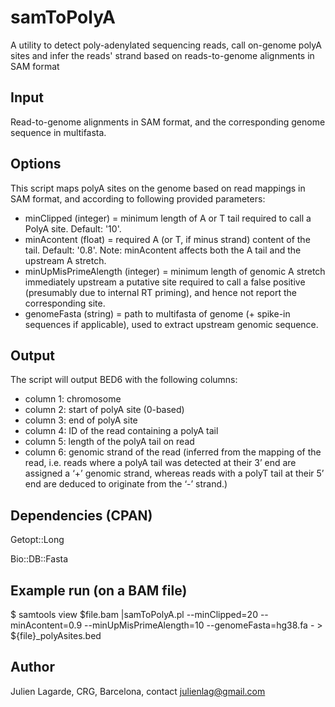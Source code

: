 # samToPolyA
A utility to detect poly-adenylated sequencing reads, call on-genome polyA sites and infer the reads' strand based on reads-to-genome alignments in SAM format

## Input
Read-to-genome alignments in SAM format, and the corresponding genome sequence in multifasta.

## Options
This script maps polyA sites on the genome based on read mappings in SAM format, and according to following provided parameters:
  - minClipped (integer)
            = minimum length of A or T tail required to call a PolyA site. Default: '10'.
  - minAcontent (float)
            = required A (or T, if minus strand) content of the tail. Default: '0.8'.
              Note: minAcontent affects both the A tail and the upstream A stretch.
  - minUpMisPrimeAlength (integer)
            = minimum length of genomic A stretch immediately upstream a putative site required to call a false positive (presumably due to internal RT priming), and hence not report the corresponding site.
  - genomeFasta (string)
            = path to multifasta of genome (+ spike-in sequences if applicable), used to extract upstream genomic sequence.

## Output
The script will output BED6 with the following columns:

* column 1: chromosome
* column 2: start of polyA site (0-based)
* column 3: end of polyA site
* column 4: ID of the read containing a polyA tail
* column 5: length of the polyA tail on read
* column 6: genomic strand of the read (inferred from the mapping of the read, i.e. reads where a polyA tail was detected at their 3’ end are assigned a ‘+’ genomic strand, whereas reads with a polyT tail at their 5’ end are deduced to originate from the ‘-’ strand.)

## Dependencies (CPAN)
Getopt::Long

Bio::DB::Fasta

## Example run (on a BAM file)

$ samtools view $file.bam |samToPolyA.pl --minClipped=20 --minAcontent=0.9 --minUpMisPrimeAlength=10 --genomeFasta=hg38.fa - > ${file}_polyAsites.bed


## Author
Julien Lagarde, CRG, Barcelona, contact julienlag@gmail.com
